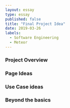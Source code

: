 ```yaml
---
layout: essay
type: essay
published: false
title: "Final Project Idea"
date: 2019-03-26
labels:
  - Software Engineering
  - Meteor
---
```


### Project Overview






### Page Ideas



### Use Case ideas



### Beyond the basics

